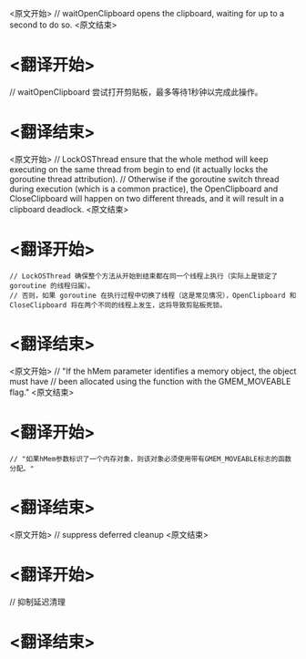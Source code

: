 
<原文开始>
// waitOpenClipboard opens the clipboard, waiting for up to a second to do so.
<原文结束>

# <翻译开始>
// waitOpenClipboard 尝试打开剪贴板，最多等待1秒钟以完成此操作。
# <翻译结束>


<原文开始>
	// LockOSThread ensure that the whole method will keep executing on the same thread from begin to end (it actually locks the goroutine thread attribution).
	// Otherwise if the goroutine switch thread during execution (which is a common practice), the OpenClipboard and CloseClipboard will happen on two different threads, and it will result in a clipboard deadlock.
<原文结束>

# <翻译开始>
	// LockOSThread 确保整个方法从开始到结束都在同一个线程上执行（实际上是锁定了 goroutine 的线程归属）。
	// 否则，如果 goroutine 在执行过程中切换了线程（这是常见情况），OpenClipboard 和 CloseClipboard 将在两个不同的线程上发生，这将导致剪贴板死锁。
# <翻译结束>


<原文开始>
	// "If the hMem parameter identifies a memory object, the object must have
	// been allocated using the function with the GMEM_MOVEABLE flag."
<原文结束>

# <翻译开始>
	// "如果hMem参数标识了一个内存对象，则该对象必须使用带有GMEM_MOVEABLE标志的函数分配。"
# <翻译结束>


<原文开始>
// suppress deferred cleanup
<原文结束>

# <翻译开始>
// 抑制延迟清理
# <翻译结束>

